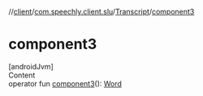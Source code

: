 //[client](../../index.md)/[com.speechly.client.slu](../index.md)/[Transcript](index.md)/[component3](component3.md)



# component3  
[androidJvm]  
Content  
operator fun [component3](component3.md)(): [Word](../-word/index.md)  



